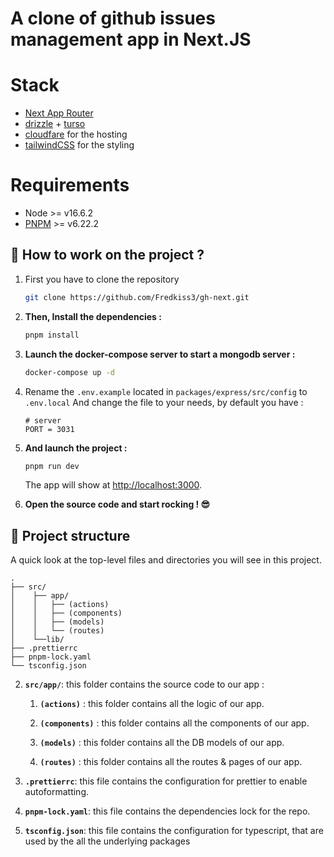 # A clone of github issues management app in Next.JS


# Stack

- [Next App Router](https://nextjs.org/docs/app)
- [drizzle](https://orm.drizzle.team/) + [turso](https://turso.tech/)
- [cloudfare](https://cloudfare.com) for the hosting
- [tailwindCSS](tailwindcss.com/) for the styling


# Requirements

- Node >= v16.6.2
- [PNPM](https://pnpm.io/installation) >= v6.22.2


## 🚀 How to work on the project ?

1. First you have to clone the repository
    
    ```bash
    git clone https://github.com/Fredkiss3/gh-next.git
    ```    

2. **Then, Install the dependencies :**

    ```bash
    pnpm install
    ```    

3. **Launch the docker-compose server to start a mongodb server :**

    ```bash
    docker-compose up -d
    ```
4. Rename the `.env.example` located in `packages/express/src/config` to `.env.local` And change the file to your needs, 
   by default you have :

    ```dotenv
   # server
   PORT = 3031

   ```

5. **And launch the project :**

    ```bash
    pnpm run dev 
    ```

    The app will show at [http://localhost:3000](http://localhost:3000).

6. **Open the source code and start rocking ! 😎**


## 🧐 Project structure

A quick look at the top-level files and directories you will see in this project.

    .
    ├── src/
    │    ├── app/
    │    │   ├── (actions)
    │    │   ├── (components)
    │    │   ├── (models)
    │    │   └── (routes)
    │    └──lib/
    ├── .prettierrc
    ├── pnpm-lock.yaml
    └── tsconfig.json

2. **`src/app/`**: this folder contains the source code to our app :
   
    1. **`(actions)`** : this folder contains all the logic of our app.
   
    2. **`(components)`** : this folder contains all the components of our app.
   
    3. **`(models)`** : this folder contains all the DB models of our app.
   
    4. **`(routes)`** : this folder contains all the routes & pages of our app.
    
3. **`.prettierrc`**: this file contains the configuration for prettier to enable autoformatting.

6. **`pnpm-lock.yaml`**: this file contains the dependencies lock for the repo.

7. **`tsconfig.json`**: this file contains the configuration for typescript, that are used by the all the underlying packages

